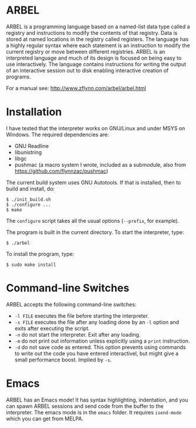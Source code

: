 # ARBEL

ARBEL is a programming language based on a named-list data type called a registry and instructions to modify the contents of that registry.  Data is stored at named locations in the registry called registers.  The language has a highly regular syntax where each statement is an instruction to modify the current registry or move between different registries. ARBEL is an interpreted language and much of its design is focused on being easy to use interactively.  The language contains instructions for writing the output of an interactive session out to disk enabling interactive creation of programs.

For a manual see: http://www.zflynn.com/arbel/arbel.html

# Installation

I have tested that the interpreter works on GNU/Linux and under MSYS
on Windows. The required dependencies are:

- GNU Readline 
- libunistring
- libgc
- pushmac (a macro system I wrote, included as a submodule, also from https://github.com/flynnzac/pushmac)

The current build system uses GNU Autotools. If that is installed,
then to build and install, do:

```
$ ./init_build.sh
$ ./configure ...
$ make
```

The `configure` script takes all the usual options (`--prefix`, for example).

The program is built in the current directory. To start the interpreter, type:
```
$ ./arbel
```

To install the program, type:
```
$ sudo make install
```

# Command-line Switches

ARBEL accepts the following command-line switches:

- `-l FILE` executes the file before starting the interpreter.
- `-s FILE` executes the file after any loading done by an `-l` option and exits after executing the script.
- `-n` do not start the interpreter. Exit after any loading.
- `-m` do not print out information unless explicitly using a `print` instruction.
- `-d` do not save code as entered. This option prevents using commands to write out the code you have entered interactivel, but might give a small performance boost. Implied by `-s`.

# Emacs

ARBEL has an Emacs mode! It has syntax highlighting, indentation, and you can spawn ARBEL sessions and send code from the buffer to the interpreter. The emacs mode is in the `emacs` folder. It requires `isend-mode` which you can get from MELPA.




